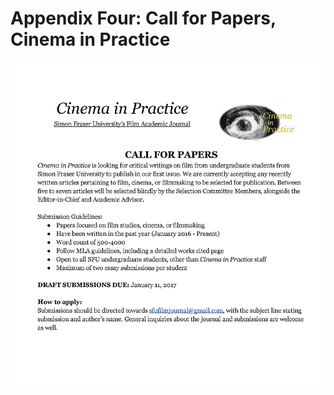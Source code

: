 # Appendix Four: Call for Papers, Cinema in Practice

![Cinema in Practice Call for Papers](./assets/app-4-cfp.png)


